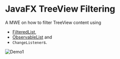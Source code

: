 # JavaFX TreeView Filtering

A MWE on how to filter TreeView content using

+ [FilteredList](https://docs.oracle.com/javase/8/javafx/api/javafx/collections/transformation/FilteredList.html),
+ [ObservableList](https://docs.oracle.com/javase/8/javafx/api/javafx/collections/ObservableList.html) and
+ `ChangeListener`s.



![Demo1](https://media.giphy.com/media/FbLlai0WNdrKca05T1/giphy.gif)

